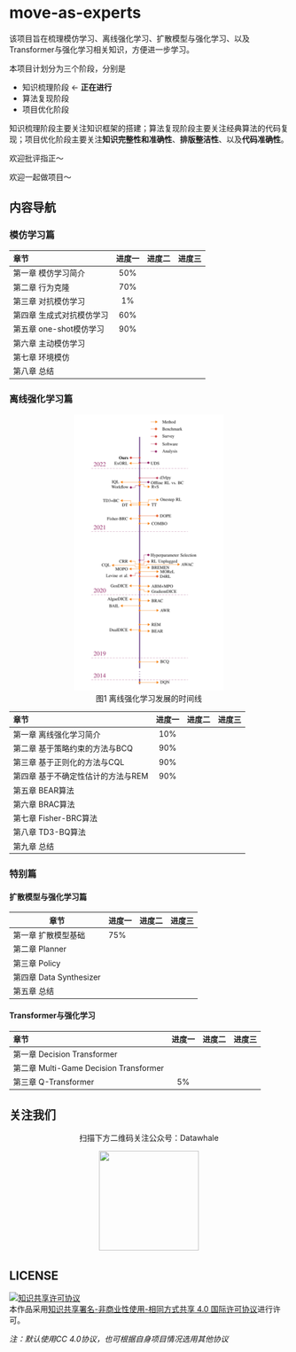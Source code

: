# move-as-experts
该项目旨在梳理模仿学习、离线强化学习、扩散模型与强化学习、以及Transformer与强化学习相关知识，方便进一步学习。



本项目计划分为三个阶段，分别是

- 知识梳理阶段 $\leftarrow$ **正在进行**
- 算法复现阶段
- 项目优化阶段

知识梳理阶段主要关注知识框架的搭建；算法复现阶段主要关注经典算法的代码复现；项目优化阶段主要关注**知识完整性和准确性**、**排版整洁性**、以及**代码准确性**。

欢迎批评指正～

欢迎一起做项目～



## 内容导航

### 模仿学习篇

| 章节                      | 进度一 | 进度二 | 进度三 |
| :------------------------ | :----: | ------ | ------ |
| 第一章 模仿学习简介       |  50%   |        |        |
| 第二章 行为克隆           |  70%   |        |        |
| 第三章 对抗模仿学习       |   1%   |        |        |
| 第四章 生成式对抗模仿学习 |  60%   |        |        |
| 第五章 one-shot模仿学习   |  90%   |        |        |
| 第六章 主动模仿学习       |        |        |        |
| 第七章 环境模仿           |        |        |        |
| 第八章 总结               |        |        |        |



### 离线强化学习篇

<div align="center">
  <img src="./img/offline_rl_timeline.png" height=500>
</div>
<div align="center">
  图1 离线强化学习发展的时间线
</div><div></div>


| 章节                               | 进度一 | 进度二 | 进度三 |
| :--------------------------------- | :----: | ------ | ------ |
| 第一章 离线强化学习简介            |  10%   |        |        |
| 第二章 基于策略约束的方法与BCQ     |  90%   |        |        |
| 第三章 基于正则化的方法与CQL       |  90%   |        |        |
| 第四章 基于不确定性估计的方法与REM |  90%   |        |        |
| 第五章 BEAR算法                    |        |        |        |
| 第六章 BRAC算法                    |        |        |        |
| 第七章 Fisher-BRC算法              |        |        |        |
| 第八章 TD3-BQ算法                  |        |        |        |
| 第九章 总结                        |        |        |        |



### 特别篇

#### 扩散模型与强化学习篇

| 章节                    | 进度一 | 进度二 | 进度三 |
| ----------------------- | ------ | ------ | ------ |
| 第一章 扩散模型基础     | 75%    |        |        |
| 第二章 Planner          |        |        |        |
| 第三章 Policy           |        |        |        |
| 第四章 Data Synthesizer |        |        |        |
| 第五章 总结             |        |        |        |



#### Transformer与强化学习

| 章节                                   | 进度一 | 进度二 | 进度三 |
| :------------------------------------- | :----: | ------ | ------ |
| 第一章 Decision Transformer            |        |        |        |
| 第二章 Multi-Game Decision Transformer |        |        |        |
| 第三章 Q-Transformer                   |   5%   |        |        |



## 关注我们

<div align=center>
<p>扫描下方二维码关注公众号：Datawhale</p>
<img src="https://raw.githubusercontent.com/datawhalechina/pumpkin-book/master/res/qrcode.jpeg" width = "180" height = "180">
</div>


## LICENSE

<a rel="license" href="http://creativecommons.org/licenses/by-nc-sa/4.0/"><img alt="知识共享许可协议" style="border-width:0" src="https://img.shields.io/badge/license-CC%20BY--NC--SA%204.0-lightgrey" /></a><br />本作品采用<a rel="license" href="http://creativecommons.org/licenses/by-nc-sa/4.0/">知识共享署名-非商业性使用-相同方式共享 4.0 国际许可协议</a>进行许可。

*注：默认使用CC 4.0协议，也可根据自身项目情况选用其他协议*

